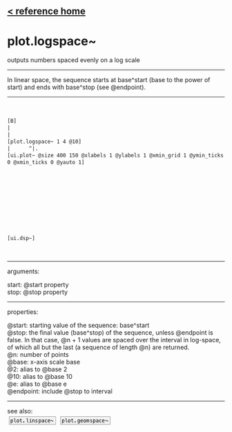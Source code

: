 [< reference home](ceammc_lib.html)
---

# plot.logspace~


outputs numbers spaced evenly on a log scale

---

In linear space, the sequence starts at base^start (base to the power of start)
            and ends with base^stop (see @endpoint).
<br>


---


```


[B]
|
|
[plot.logspace~ 1 4 @10]
|      ^|.
[ui.plot~ @size 400 150 @xlabels 1 @ylabels 1 @xmin_grid 1 @ymin_ticks 0 @xmin_ticks 0 @yauto 1]










[ui.dsp~]

            
```

---
arguments:

start: @start property<br>
stop: @stop property<br>

---
properties:

@start: starting value of the
            sequence: base^start<br>
@stop: the final value
            (base^stop) of the sequence, unless @endpoint is false. In that case, @n + 1 values are
            spaced over the interval in log-space, of which all but the last (a sequence of length
            @n) are returned.<br>
@n: number of
            points<br>
@base: x-axis scale
            base<br>
@2: alias to @base 2<br>
@10: alias to @base 10<br>
@e: alias to @base e<br>
@endpoint: include @stop to
            interval<br>

---
see also:<br>
[![plot.linspace~](img/object_plot.linspace~.png)](plot.linspace~.html)
[![plot.geomspace~](img/object_plot.geomspace~.png)](plot.geomspace~.html)
